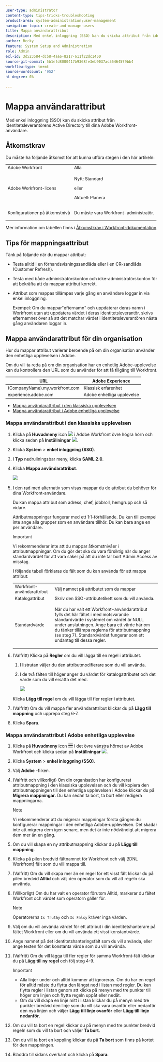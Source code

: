 ```yaml
---
user-type: administrator
content-type: tips-tricks-troubleshooting
product-area: system-administration;user-management
navigation-topic: create-and-manage-users
title: Mappa användarattribut
description: Med enkel inloggning (SSO) kan du skicka attribut från identitetsleverantörens Active Directory till dina Adobe Workfront-användare.
author: Becky
feature: System Setup and Administration
role: Admin
exl-id: 3d523584-dcb8-4aa6-8217-611f22dc1450
source-git-commit: 5b1efd8000417b9368fe3eb9037ac55464579bb4
workflow-type: tm+mt
source-wordcount: '952'
ht-degree: 0%

---
```


# Mappa användarattribut

<!--Audited 2/2024-->

Med enkel inloggning (SSO) kan du skicka attribut från identitetsleverantörens Active Directory till dina Adobe Workfront-användare.

## Åtkomstkrav

Du måste ha följande åtkomst för att kunna utföra stegen i den här artikeln:

<table style="table-layout:auto"> 
 <col> 
 <col> 
 <tbody> 
  <tr> 
   <td role="rowheader">Adobe Workfront</td> 
   <td>Alla</td> 
  </tr> 
  <tr> 
   <td role="rowheader">Adobe Workfront-licens</td> 
   <td><p>Nytt: Standard</p><p>eller</p><p>Aktuell: Planera</p></td> 
  </tr> 
  <tr> 
   <td role="rowheader">Konfigurationer på åtkomstnivå</td> 
   <td> <p>Du måste vara Workfront-administratör.</p> </td> 
  </tr> 
 </tbody> 
</table>

Mer information om tabellen finns i [Åtkomstkrav i Workfront-dokumentation](/help/quicksilver/administration-and-setup/add-users/access-levels-and-object-permissions/access-level-requirements-in-documentation.md).


## Tips för mappningsattribut

Tänk på följande när du mappar attribut:

* Testa alltid i en förhandsvisningssandlåda eller i en CR-sandlåda (Customer Refresh).
* Testa med både administratörskonton och icke-administratörskonton för att bekräfta att du mappar attribut korrekt.
* Attribut som mappas tillämpas varje gång en användare loggar in via enkel inloggning.

  Exempel: Om du mappar&quot;efternamn&quot; och uppdaterar deras namn i Workfront utan att uppdatera värdet i deras identitetsleverantör, skrivs efternamnet över så att det matchar värdet i identitetsleverantören nästa gång användaren loggar in.

## Mappa användarattribut för din organisation

Hur du mappar attribut varierar beroende på om din organisation använder den enhetliga upplevelsen i Adobe.

Om du vill ta reda på om din organisation har en enhetlig Adobe-upplevelse kan du kontrollera den URL som du använder för att få tillgång till Workfront.

| URL | Adobe Experience |
|---|---|
| (CompanyName).my.workfront.com | Klassisk erfarenhet |
| experience.adobe.com | Adobe enhetliga upplevelse |

* [Mappa användarattribut i den klassiska upplevelsen](#map-user-attributes-in-the-classic-experience)
* [Mappa användarattribut i Adobe enhetliga upplevelse](#map-user-attributes-in-the-adobe-unified-experience)

### Mappa användarattribut i den klassiska upplevelsen

1. Klicka på **Huvudmeny** icon ![](assets/main-menu-icon.png) i Adobe Workfront övre högra hörn och klicka sedan på **Inställningar** ![](assets/gear-icon-settings.png).

1. Klicka **System** > **enkel inloggning (SSO)**.

1. I **Typ** nedrullningsbar meny, klicka **SAML 2.0**.

1. Klicka **Mappa användarattribut**.

   ![](assets/map-user-attributes.png)

1. I den rad med alternativ som visas mappar du de attribut du behöver för dina Workfront-användare.

   Du kan mappa attribut som adress, chef, jobbroll, hemgrupp och så vidare.

   Attributmappningar fungerar med ett 1:1-förhållande. Du kan till exempel inte ange alla grupper som en användare tillhör. Du kan bara ange en per användare.

   >[!IMPORTANT]
   >
   >Vi rekommenderar inte att du mappar åtkomstnivåer i attributmappningar. Om du gör det ska du vara försiktig när du anger standardvärdet för att vara säker på att du inte tar bort Admin Access av misstag.

   I följande tabell förklaras de fält som du kan använda för att mappa attribut:

   <table style="table-layout:auto"> 
    <col data-mc-conditions=""> 
    <col data-mc-conditions=""> 
    <tbody> 
     <tr> 
      <td role="rowheader">Workfront-användarattribut</td> 
      <td>Välj namnet på attributet som du mappar</td> 
     </tr> 
     <tr> 
      <td role="rowheader">Katalogattribut</td> 
      <td>Skriv den SSO-attributetikett som du vill använda.</td> 
     </tr> 
     <tr> 
      <td role="rowheader">Standardvärde</td> 
      <td> <p>När du har valt ett Workfront-användarattribut fylls det här fältet i med motsvarande standardvärde i systemet om värdet är NULL under anslutningen. Ange bara ett värde här om du tänker tillämpa reglerna för attributmappning (se steg 7). Standardvärdet fungerar som ett undantag till dessa regler.</td> 
     </tr> 
    </tbody> 
   </table>

1. (Valfritt) Klicka på **Regler** om du vill lägga till en regel i attributet.

   1. I listrutan väljer du den attributmodifierare som du vill använda.
   1. I de två fälten till höger anger du värdet för katalogattributet och det värde som du vill ersätta det med.

      ![](assets/rule-fields.png)

   Klicka **Lägg till regel** om du vill lägga till fler regler i attributet.

1. (Valfritt) Om du vill mappa fler användarattribut klickar du på **Lägg till mappning** och upprepa steg 6-7.
1. Klicka **Spara**.

### Mappa användarattribut i Adobe enhetliga upplevelse

1. Klicka på **Huvudmeny** icon ![](assets/main-menu-left.png) i det övre vänstra hörnet av Adobe Workfront och klicka sedan på **Inställningar** ![](assets/gear-icon-settings.png).

1. Klicka **System** > **enkel inloggning (SSO)**.

1. Välj **Adobe** -fliken.

1. (Valfritt och villkorligt) Om din organisation har konfigurerat attributmappning i den klassiska upplevelsen och du vill kopiera den attributmappningen till den enhetliga upplevelsen i Adobe klickar du på **Migrera mappningar**. Du kan sedan ta bort, ta bort eller redigera mappningarna.

   >[!NOTE]
   >
   >Vi rekommenderar att du migrerar mappningar första gången du konfigurerar mappningar i den enhetliga Adobe-upplevelsen. Det skadar inte att migrera dem igen senare, men det är inte nödvändigt att migrera dem mer än en gång.

1. Om du vill skapa en ny attributmappning klickar du på **Lägg till mappning**.

1. Klicka på pilen bredvid fältnamnet för Workfront och välj [!DNL Workfront] fält som du vill mappa till.

1. (Valfritt) Om du vill skapa mer än en regel för ett visst fält klickar du på pilen bredvid **Alltid** och välj den operator som du vill att regeln ska använda.

1. (Villkorligt) Om du har valt en operator förutom Alltid, markerar du fältet Workfront och värdet som operatorn gäller för.

   >[!NOTE]
   >
   >Operatorerna `Is Truthy` och `Is Falsy` kräver inga värden.

1. Välj om du vill använda värdet för ett attribut i din identitetshanterare på fältet Workfront eller om du vill använda ett visst konstantvärde.

1. Ange namnet på det identitetshanteringsfält som du vill använda, eller ange texten för det konstanta värde som du vill använda.

1. (Valfritt) Om du vill lägga till fler regler för samma Workfront-fält klickar du på **Lägg till ny regel** och följ steg 4-9.

   >[!IMPORTANT]
   >
   > * Alla linjer under och alltid kommer att ignoreras. Om du har en regel för alltid måste du flytta den längst ned i listan med regler. Du kan flytta regler i listan genom att klicka på menyn med tre punkter till höger om linjen och flytta regeln uppåt eller nedåt.
   > * Om du vill skapa en linje mitt i listan klickar du på menyn med tre punkter bredvid den linje som du vill ska vara ovanför eller nedanför den nya linjen och väljer **Lägg till linje ovanför** eller **Lägg till linje nedanför**.

1. Om du vill ta bort en regel klickar du på menyn med tre punkter bredvid regeln som du vill ta bort och väljer **Ta bort**.
1. Om du vill ta bort en koppling klickar du på **Ta bort** som finns på kortet för den mappningen.

1. Bläddra till sidans överkant och klicka på **Spara**.


